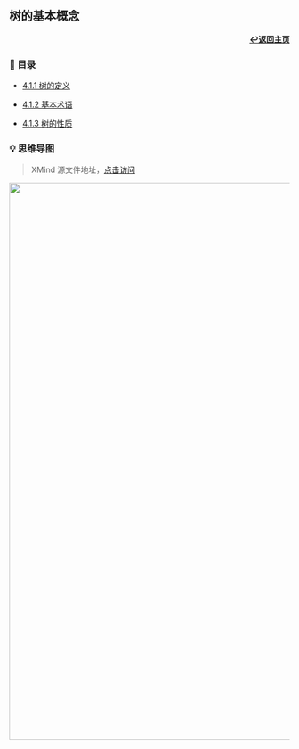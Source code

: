 ## 树的基本概念

<div align="right">
    <a href="/README.md"><b>↩返回主页</b></a>
</div>

### 📝 目录

+ [4.1.1 树的定义](4.1.1%20树的定义.md)

+ [4.1.2 基本术语](4.1.2%20基本术语.md)

+ [4.1.3 树的性质](4.1.3%20树的性质.md)

### 💡 思维导图

> XMind 源文件地址，[点击访问](/files/4/4.1.xmind)

<div align="center">
    <img src="/pics/4/4.1.png" width=1000>
</div>